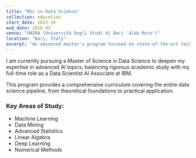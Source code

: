 ```yaml
---
title: "MSc in Data Science"
collection: education
start_date: 2023-10
end_date: 2026-03
venue: "UNIBA (Università Degli Studi di Bari 'Aldo Moro')"
location: "Bari, Italy"
excerpt: "An advanced master's program focused on state-of-the-art techniques in machine learning and statistical analysis, pursued while working full-time as a Data Scientist at IBM."
---
```


I am currently pursuing a Master of Science in Data Science to deepen my expertise in advanced AI topics, balancing rigorous academic study with my full-time role as a Data Scientist AI Associate at IBM.

This program provides a comprehensive curriculum covering the entire data science pipeline, from theoretical foundations to practical application.

### Key Areas of Study:
* Machine Learning
* Data Mining
* Advanced Statistics
* Linear Algebra
* Deep Learning
* Numerical Methods